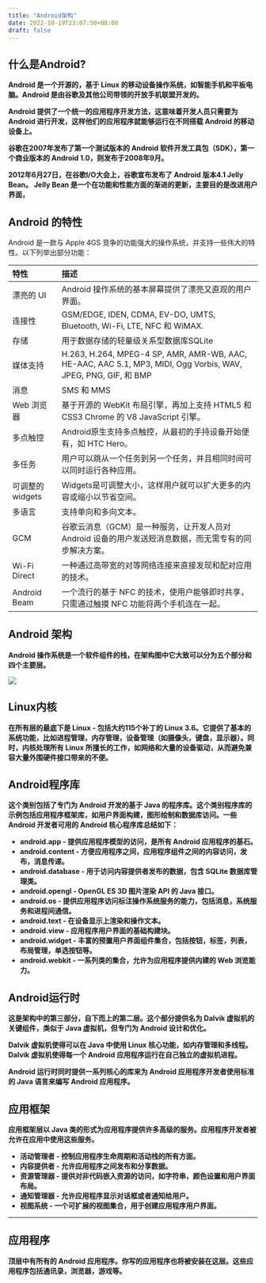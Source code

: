 ```yaml
---
title: "Android架构"
date: 2022-10-19T23:07:50+08:00
draft: false
---
```


##  什么是Android?

<!--more-->

**Android 是一个开源的，基于 Linux 的移动设备操作系统，如智能手机和平板电脑。Android 是由谷歌及其他公司带领的开放手机联盟开发的。**

**Android 提供了一个统一的应用程序开发方法，这意味着开发人员只需要为 Android 进行开发，这样他们的应用程序就能够运行在不同搭载 Android 的移动设备上。**

**谷歌在2007年发布了第一个测试版本的 Android 软件开发工具包（SDK），第一个商业版本的 Android 1.0，则发布于2008年9月。**

**2012年6月27日，在谷歌I/O大会上，谷歌宣布发布了 Android 版本4.1 Jelly Bean。 Jelly Bean 是一个在功能和性能方面的渐进的更新，主要目的是改进用户界面，**



## Android 的特性

Android 是一款与 Apple 4GS 竞争的功能强大的操作系统，并支持一些伟大的特性。以下列举出部分功能：

| 特性             | 描述                                                         |
| :--------------- | :----------------------------------------------------------- |
| 漂亮的 UI        | Android 操作系统的基本屏幕提供了漂亮又直观的用户界面。       |
| 连接性           | GSM/EDGE, IDEN, CDMA, EV-DO, UMTS, Bluetooth, Wi-Fi, LTE, NFC 和 WiMAX. |
| 存储             | 用于数据存储的轻量级关系型数据库SQLite                       |
| 媒体支持         | H.263, H.264, MPEG-4 SP, AMR, AMR-WB, AAC, HE-AAC, AAC 5.1, MP3, MIDI, Ogg Vorbis, WAV, JPEG, PNG, GIF, 和 BMP |
| 消息             | SMS 和 MMS                                                   |
| Web 浏览器       | 基于开源的 WebKit 布局引擎，再加上支持 HTML5 和 CSS3 Chrome 的 V8 JavaScript 引擎。 |
| 多点触控         | Android原生支持多点触控，从最初的手持设备开始便有，如 HTC Hero。 |
| 多任务           | 用户可以跳从一个任务到另一个任务，并且相同时间可以同时运行各种应用。 |
| 可调整的 widgets | Widgets是可调整大小，这样用户就可以扩大更多的内容或缩小以节省空间。 |
| 多语言           | 支持单向和多向文本。                                         |
| GCM              | 谷歌云消息（GCM）是一种服务，让开发人员对 Android 设备的用户发送短消息数据，而无需专有的同步解决方案。 |
| Wi-Fi Direct     | 一种通过高带宽的对等网络连接来直接发现和配对应用的技术。     |
| Android Beam     | 一个流行的基于 NFC 的技术，使用户能够即时共享，只需通过触摸 NFC 功能将两个手机连在一起。 |

## Android 架构

**Android 操作系统是一个软件组件的栈，在架构图中它大致可以分为五个部分和四个主要层。**

![](/img/1.png)

## Linux内核

**在所有层的最底下是 Linux - 包括大约115个补丁的 Linux 3.6。它提供了基本的系统功能，比如进程管理，内存管理，设备管理（如摄像头，键盘，显示器）。同时，内核处理所有 Linux 所擅长的工作，如网络和大量的设备驱动，从而避免兼容大量外围硬件接口带来的不便。**

## Android程序库

**这个类别包括了专门为 Android 开发的基于 Java 的程序库。这个类别程序库的示例包括应用程序框架库，如用户界面构建，图形绘制和数据库访问。一些 Android 开发者可用的 Android 核心程序库总结如下：**

- **android.app - 提供应用程序模型的访问，是所有 Android 应用程序的基石。**
- **android.content - 方便应用程序之间，应用程序组件之间的内容访问，发布，消息传递。**
- **android.database - 用于访问内容提供者发布的数据，包含 SQLite 数据库管理类。**
- **android.opengl - OpenGL ES 3D 图片渲染 API 的 Java 接口。**
- **android.os - 提供应用程序访问标注操作系统服务的能力，包括消息，系统服务和进程间通信。**
- **android.text - 在设备显示上渲染和操作文本。**
- **android.view - 应用程序用户界面的基础构建块。**
- **android.widget - 丰富的预置用户界面组件集合，包括按钮，标签，列表，布局管理，单选按钮等。**
- **android.webkit - 一系列类的集合，允许为应用程序提供内建的 Web 浏览能力。**

## Android运行时

**这是架构中的第三部分，自下而上的第二层。这个部分提供名为 Dalvik 虚拟机的关键组件，类似于 Java 虚拟机，但专门为 Android 设计和优化。**

**Dalvik 虚拟机使得可以在 Java 中使用 Linux 核心功能，如内存管理和多线程。Dalvik 虚拟机使得每一个 Android 应用程序运行在自己独立的虚拟机进程。**

**Android 运行时同时提供一系列核心的库来为 Android 应用程序开发者使用标准的 Java 语言来编写 Android 应用程序。**

## 应用框架

**应用框架层以 Java 类的形式为应用程序提供许多高级的服务。应用程序开发者被允许在应用中使用这些服务。**

- **活动管理者 - 控制应用程序生命周期和活动栈的所有方面。**
- **内容提供者 - 允许应用程序之间发布和分享数据。**
- **资源管理器 - 提供对非代码嵌入资源的访问，如字符串，颜色设置和用户界面布局。**
- **通知管理器 - 允许应用程序显示对话框或者通知给用户。**
- **视图系统 - 一个可扩展的视图集合，用于创建应用程序用户界面。**

------

## 应用程序

**顶层中有所有的 Android 应用程序。你写的应用程序也将被安装在这层。这些应用程序包括通讯录，浏览器，游戏等。**
